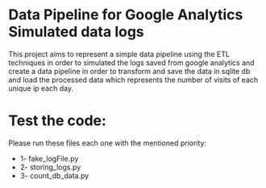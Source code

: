 # Data Pipeline for Google Analytics Simulated data logs
This project aims to represent a simple data pipeline using the ETL techniques in order to simulated the logs saved from google analytics and create a data pipeline in order to transform and save the data in sqlite db and load the processed data which represents the number of visits of each unique ip each day.

# Test the code:
Please run these files each one with the mentioned priority:
- 1- fake_logFile.py
- 2- storing_logs.py
- 3- count_db_data.py